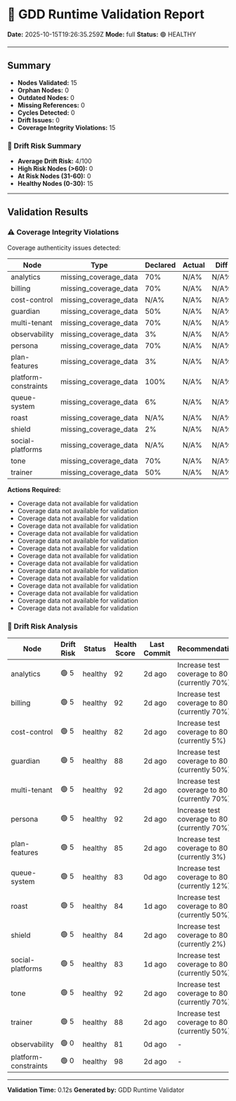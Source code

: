 # 🧩 GDD Runtime Validation Report

**Date:** 2025-10-15T19:26:35.259Z
**Mode:** full
**Status:** 🟢 HEALTHY

---

## Summary

- **Nodes Validated:** 15
- **Orphan Nodes:** 0
- **Outdated Nodes:** 0
- **Missing References:** 0
- **Cycles Detected:** 0
- **Drift Issues:** 0
- **Coverage Integrity Violations:** 15

### 🔮 Drift Risk Summary

- **Average Drift Risk:** 4/100
- **High Risk Nodes (>60):** 0
- **At Risk Nodes (31-60):** 0
- **Healthy Nodes (0-30):** 15

---

## Validation Results

### ⚠️ Coverage Integrity Violations

Coverage authenticity issues detected:

| Node | Type | Declared | Actual | Diff | Severity |
|------|------|----------|--------|------|----------|
| analytics | missing_coverage_data | 70% | N/A% | N/A% | warning |
| billing | missing_coverage_data | 70% | N/A% | N/A% | warning |
| cost-control | missing_coverage_data | N/A% | N/A% | N/A% | warning |
| guardian | missing_coverage_data | 50% | N/A% | N/A% | warning |
| multi-tenant | missing_coverage_data | 70% | N/A% | N/A% | warning |
| observability | missing_coverage_data | 3% | N/A% | N/A% | warning |
| persona | missing_coverage_data | 70% | N/A% | N/A% | warning |
| plan-features | missing_coverage_data | 3% | N/A% | N/A% | warning |
| platform-constraints | missing_coverage_data | 100% | N/A% | N/A% | warning |
| queue-system | missing_coverage_data | 6% | N/A% | N/A% | warning |
| roast | missing_coverage_data | N/A% | N/A% | N/A% | warning |
| shield | missing_coverage_data | 2% | N/A% | N/A% | warning |
| social-platforms | missing_coverage_data | N/A% | N/A% | N/A% | warning |
| tone | missing_coverage_data | 70% | N/A% | N/A% | warning |
| trainer | missing_coverage_data | 50% | N/A% | N/A% | warning |

**Actions Required:**
- Coverage data not available for validation
- Coverage data not available for validation
- Coverage data not available for validation
- Coverage data not available for validation
- Coverage data not available for validation
- Coverage data not available for validation
- Coverage data not available for validation
- Coverage data not available for validation
- Coverage data not available for validation
- Coverage data not available for validation
- Coverage data not available for validation
- Coverage data not available for validation
- Coverage data not available for validation
- Coverage data not available for validation
- Coverage data not available for validation

### 🔮 Drift Risk Analysis

| Node | Drift Risk | Status | Health Score | Last Commit | Recommendations |
|------|------------|--------|--------------|-------------|-----------------|
| analytics | 🟢 5 | healthy | 92 | 2d ago | Increase test coverage to 80%+ (currently 70%) |
| billing | 🟢 5 | healthy | 92 | 2d ago | Increase test coverage to 80%+ (currently 70%) |
| cost-control | 🟢 5 | healthy | 82 | 2d ago | Increase test coverage to 80%+ (currently 5%) |
| guardian | 🟢 5 | healthy | 88 | 2d ago | Increase test coverage to 80%+ (currently 50%) |
| multi-tenant | 🟢 5 | healthy | 92 | 2d ago | Increase test coverage to 80%+ (currently 70%) |
| persona | 🟢 5 | healthy | 92 | 2d ago | Increase test coverage to 80%+ (currently 70%) |
| plan-features | 🟢 5 | healthy | 85 | 2d ago | Increase test coverage to 80%+ (currently 3%) |
| queue-system | 🟢 5 | healthy | 83 | 0d ago | Increase test coverage to 80%+ (currently 12%) |
| roast | 🟢 5 | healthy | 84 | 1d ago | Increase test coverage to 80%+ (currently 50%) |
| shield | 🟢 5 | healthy | 84 | 2d ago | Increase test coverage to 80%+ (currently 2%) |
| social-platforms | 🟢 5 | healthy | 83 | 1d ago | Increase test coverage to 80%+ (currently 50%) |
| tone | 🟢 5 | healthy | 92 | 2d ago | Increase test coverage to 80%+ (currently 70%) |
| trainer | 🟢 5 | healthy | 88 | 2d ago | Increase test coverage to 80%+ (currently 50%) |
| observability | 🟢 0 | healthy | 81 | 0d ago | - |
| platform-constraints | 🟢 0 | healthy | 98 | 2d ago | - |

---

**Validation Time:** 0.12s
**Generated by:** GDD Runtime Validator
